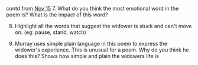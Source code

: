 contd from [Nov 15](Nov%2015,%202023#^ee6fa7)
7. What do you think the most emotional word in the poem is? What is the impact of this word?

8. Highlight all the words that suggest the widower is stuck and can't move on. (eg: pause, stand, watch)

9. Murray uses simple plain language in this poem to express the widower's experience. This is unusual for a poem. Why do you think he does this?
Shows how simple and plain the widowers life is

